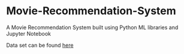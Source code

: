 # Movie-Recommendation-System
A Movie Recommendation System built using Python ML libraries and Jupyter Notebook

Data set can be found [here](https://grouplens.org/datasets/movielens/latest/)
